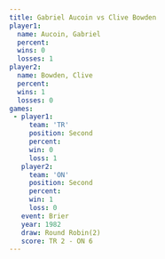 ```yaml
---
title: Gabriel Aucoin vs Clive Bowden
player1:               
  name: Aucoin, Gabriel
  percent:             
  wins: 0              
  losses: 1            
player2:               
  name: Bowden, Clive  
  percent:             
  wins: 1              
  losses: 0            
games:
 - player1:          
     team: 'TR'      
     position: Second
     percent:        
     win: 0          
     loss: 1         
   player2:          
     team: 'ON'      
     position: Second
     percent:        
     win: 1          
     loss: 0         
   event: Brier        
   year: 1982          
   draw: Round Robin(2)
   score: TR 2 - ON 6  
---
```

